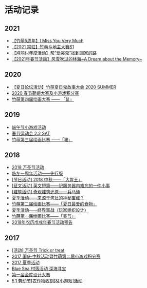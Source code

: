 # 活动记录

## 2021

* [【竹萌5周年】I Miss You Very Much](https://discuss.imyvm.org/d/381-5i-miss-you-very-much)
* [【2021 常驻】竹萌斗地主大赛S1](https://discuss.imyvm.org/d/379-2021s1/7)
* [【鸠羽村年度活动】帮“爱哭鬼”找到回家的路](https://discuss.imyvm.org/d/378)
* [【2021年春节活动】风雪吹过的林海\~A Dream about the Memory\~](https://discuss.imyvm.org/d/376-2021a-dream-about-the-memory)

## 2020

* [【夏日论坛活动】竹萌夏日鬼故事大会 2020 SUMMER](https://discuss.imyvm.org/d/363-2020summer)
* [2020 春节鞘翅大赛及小游戏积分赛](https://discuss.imyvm.org/d/278-2020)
* [竹萌第四届绘画大赛 —— 「鼠」](https://discuss.imyvm.org/d/276--)

## 2019

* [端午节小游戏活动](https://discuss.imyvm.org/d/255--)
* [春节运动会 2.2 SAT](https://discuss.imyvm.org/d/237-2-2-sat)
* [竹萌第三届绘画比赛 ——「猪」](https://discuss.imyvm.org/d/236--)

## 2018

* [2018 万圣节活动](https://discuss.imyvm.org/d/200-2018)
* [临冬一周年活动——先行版](https://discuss.imyvm.org/d/180--)
* [\[节日活动\] 2018 中秋——「大胃王」](https://discuss.imyvm.org/d/177-2018)
* [\[征文活动\] 英文短篇——记服务器内难忘的一件小事](https://discuss.imyvm.org/d/171--)
* [\[建筑活动\] 奇观建筑还原——兵马俑](https://discuss.imyvm.org/d/163--)
* [夏季活动——来源于何处的神秘宝藏？](https://discuss.imyvm.org/d/142--)
* [竹萌第二届绘画比赛——「夏日最爱的食物」](https://discuss.imyvm.org/d/134--)
* [夏季活动——终界空战（玩家组织设计）](https://discuss.imyvm.org/d/131--)
* [竹萌第一届绘画比赛——「春节」](https://discuss.imyvm.org/d/80--)
* [2018年农历戊戌年春节活动预告](https://discuss.imyvm.org/d/71-2018)

## 2017

* [\[活动\] 万圣节 Trick or treat](https://discuss.imyvm.org/d/47-trick-or-treat)
* [2017 国庆·中秋活动暨竹萌第二届小游戏积分赛](https://discuss.imyvm.org/d/39--)
* [2017 夏季活动](https://discuss.imyvm.org/d/29-2017)
* [Blue Sea 村落活动 深海寻宝](https://discuss.imyvm.org/d/28-blue-sea)
* [第一届金库设计大赛](https://discuss.imyvm.org/d/24-heist-v1-0)
* [5.1 劳动节\[农作物收割\]&\[小游戏\]活动](https://discuss.imyvm.org/d/6-5-1)

